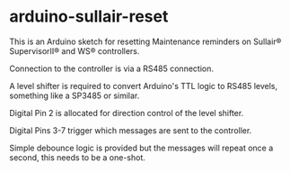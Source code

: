 arduino-sullair-reset
=====================

This is an Arduino sketch for resetting Maintenance reminders on Sullair® SupervisorII® and WS® controllers.

Connection to the controller is via a RS485 connection.

A level shifter is required to convert Arduino's TTL logic to RS485 levels, something like a SP3485 or similar. 

Digital Pin 2 is allocated for direction control of the level shifter.

Digital Pins 3-7 trigger which messages are sent to the controller.

Simple debounce logic is provided but the messages will repeat once a second, this needs to be a one-shot.

